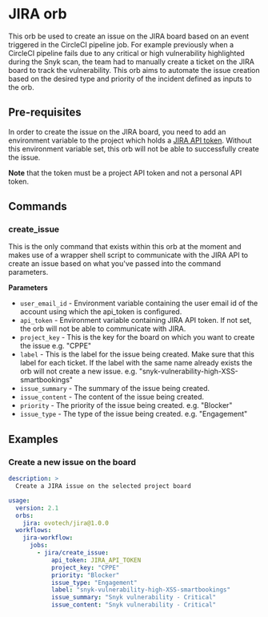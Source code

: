 # JIRA orb

This orb be used to create an issue on the JIRA board based on an event triggered in the CircleCI pipeline job. For example previously when a CircleCI pipeline fails due to any critical or high vulnerability highlighted during the Snyk scan, the team had to manually create a ticket on the JIRA board to track the vulnerability.
This orb aims to automate the issue creation based on the desired type and priority of the incident defined as inputs to the orb.

## Pre-requisites
In order to create the issue on the JIRA board, you need to add an environment variable to the project which holds a [JIRA API token](https://support.atlassian.com/atlassian-account/docs/manage-api-tokens-for-your-atlassian-account/). Without this environment variable set, this orb will not be able to successfully create the issue.

**Note** that the token must be a project API token and not a personal API token.

## Commands
### create_issue

This is the only command that exists within this orb at the moment and makes use of a wrapper shell script to communicate with the JIRA API to create an issue based on what you've passed into the command parameters.

**Parameters**
- `user_email_id` - Environment variable containing the user email id of the account using which the api_token is configured.
- `api_token` - Environment variable containing JIRA API token. If not set, the orb will not be able to communicate with JIRA.
- `project_key` - This is the key for the board on which you want to create the issue e.g. "CPPE"
- `label` - This is the label for the issue being created. Make sure that this label for each ticket. If the label with the same name already exists the orb will not create a new issue. e.g. "snyk-vulnerability-high-XSS-smartbookings"
- `issue_summary` - The summary of the issue being created.
- `issue_content` - The content of the issue being created.
- `priority` - The priority of the issue being created. e.g. "Blocker"
- `issue_type` - The type of the issue being created. e.g. "Engagement"

## Examples

### Create a new issue on the board
```yaml
description: >
  Create a JIRA issue on the selected project board

usage:
  version: 2.1
  orbs:
    jira: ovotech/jira@1.0.0
  workflows:
    jira-workflow:
      jobs:
        - jira/create_issue:
            api_token: JIRA_API_TOKEN
            project_key: "CPPE"
            priority: "Blocker"
            issue_type: "Engagement"
            label: "snyk-vulnerability-high-XSS-smartbookings"
            issue_summary: "Snyk vulnerability - Critical"
            issue_content: "Snyk vulnerability - Critical"
```